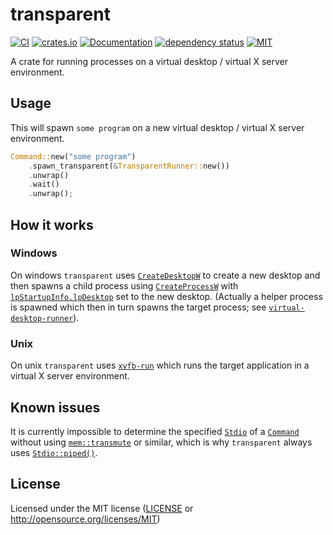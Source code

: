 # transparent

[![CI](https://github.com/OpenByteDev/transparent/actions/workflows/ci.yml/badge.svg)](https://github.com/OpenByteDev/transparent/actions/workflows/ci.yml)
[![crates.io](https://img.shields.io/crates/v/transparent.svg)](https://crates.io/crates/transparent)
[![Documentation](https://docs.rs/transparent/badge.svg)](https://docs.rs/transparent)
[![dependency status](https://deps.rs/repo/github/openbytedev/transparent/status.svg)](https://deps.rs/repo/github/openbytedev/transparent)
[![MIT](https://img.shields.io/crates/l/transparent.svg)](https://github.com/OpenByteDev/transparent/blob/master/LICENSE)

A crate for running processes on a virtual desktop / virtual X server environment.

## Usage
This will spawn `some program` on a new virtual desktop / virtual X server environment.
```rust
Command::new("some program")
    .spawn_transparent(&TransparentRunner::new())
    .unwrap()
    .wait()
    .unwrap();
```

## How it works
### Windows
On windows `transparent` uses [`CreateDesktopW`](https://docs.microsoft.com/en-us/windows/win32/api/winuser/nf-winuser-createdesktopw) to create a new desktop and then spawns a child process using [`CreateProcessW`](https://docs.microsoft.com/en-us/windows/win32/api/processthreadsapi/nf-processthreadsapi-createprocessw) with [`lpStartupInfo.lpDesktop`](https://docs.microsoft.com/en-us/windows/win32/api/processthreadsapi/ns-processthreadsapi-startupinfow#syntax) set to the new desktop. (Actually a helper process is spawned which then in turn spawns the target process; see [`virtual-desktop-runner`](https://github.com/OpenByteDev/transparent/tree/master/virtual-desktop-runner)).

### Unix
On unix `transparent` uses [`xvfb-run`](http://manpages.ubuntu.com/manpages/trusty/man1/xvfb-run.1.html) which runs the target application in a virtual X server environment.

## Known issues
It is currently impossible to determine the specified [`Stdio`](https://doc.rust-lang.org/std/process/struct.Stdio.html) of a [`Command`](https://doc.rust-lang.org/std/process/struct.Command.html) without using [`mem::transmute`](https://doc.rust-lang.org/std/mem/fn.transmute.html) or similar, which is why `transparent` always uses [`Stdio::piped()`](https://doc.rust-lang.org/std/process/struct.Stdio.html#method.piped).

## License
Licensed under the MIT license ([LICENSE](https://github.com/OpenByteDev/transparent/blob/master/LICENSE) or http://opensource.org/licenses/MIT)
